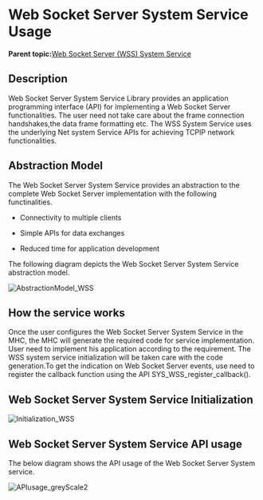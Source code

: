 # Web Socket Server System Service Usage

**Parent topic:**[Web Socket Server \(WSS\) System Service](GUID-097A4209-8474-480E-A141-6C8FC60A7671.md)

## Description

Web Socket Server System Service Library provides an application programming interface \(API\) for implementing a Web Socket Server functionalities. The user need not take care about the frame connection handshakes,the data frame formatting etc. The WSS System Service uses the underlying Net system Service APIs for achieving TCPIP network functionalities.

## Abstraction Model

The Web Socket Server System Service provides an abstraction to the complete Web Socket Server implementation with the following functinalities.

-   Connectivity to multiple clients

-   Simple APIs for data exchanges

-   Reduced time for application development


The following diagram depicts the Web Socket Server System Service abstraction model.

![AbstractionModel_WSS](GUID-A7BF756E-BB83-40D4-973C-72DA8F9657A3-low.png)

## How the service works

Once the user configures the Web Socket Server System Service in the MHC, the MHC will generate the required code for service implementation. User need to implement his application according to the requirement. The WSS system service initialization will be taken care with the code generation.To get the indication on Web Socket Server events, use need to register the callback function using the API SYS\_WSS\_register\_callback\(\).

## Web Socket Server System Service Initialization

![Initialization_WSS](GUID-EB3E5B15-52A2-46F8-B236-F01A4B70C5F2-low.png)

## Web Socket Server System Service API usage

The below diagram shows the API usage of the Web Socket Server System service.

![APIusage_greyScale2](GUID-31140189-092F-4C1C-8BBC-AD1C621E353F-low.png)

